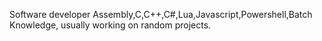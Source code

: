 Software developer
Assembly,C,C++,C#,Lua,Javascript,Powershell,Batch Knowledge,
usually working on random projects.
